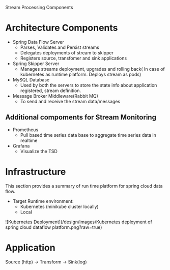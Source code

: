 





Stream Processing Components

# Architecture Components

- Spring Data Flow Server 
    * Parses, Validates and Persist streams
    * Delegates deployments of stream to skipper
    * Registers source, transfomer and sink applications
- Spring Skipper Server
    * Manages streams deployment, upgrades and rolling back(
    In case of kubernetes as runtime platform. Deploys stream as pods)
- MySQL Database
    * Used by both the servers to store the state info about application registered, stream definition. 
- Message Broker Middleware(Rabbit MQ)
    * To send and receive the stream data/messages

## Additional compoments for Stream Monitoring 
- Prometheus 
    * Pull based time series data base to aggregate time series data in realtime
- Grafana
    * Visualize the TSD

# Infrastructure

This section provides a summary of run time platform for spring cloud data flow.

- Target Runtime environment: 
    * Kubernetes (minikube cluster locally)
    * Local

![Kubernetes Deployment](/design/images/Kubernetes deployment of spring cloud dataflow platform.png?raw=true)

# Application

Source (http) -> Transform -> Sink(log)